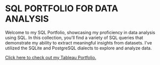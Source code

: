 # SQL PORTFOLIO FOR DATA ANALYSIS

Welcome to my SQL Portfolio, showcasing my proficiency in data analysis using SQL. In this collection, you'll find a variety of SQL queries that demonstrate my ability to extract meaningful insights from datasets. I've utilized the SQLite and PostgreSQL dialects to explore and analyze data. 

[Click here to check out my Tableau Portfolio.]([url](https://public.tableau.com/app/profile/michaella.atienza)https://public.tableau.com/app/profile/michaella.atienza)
